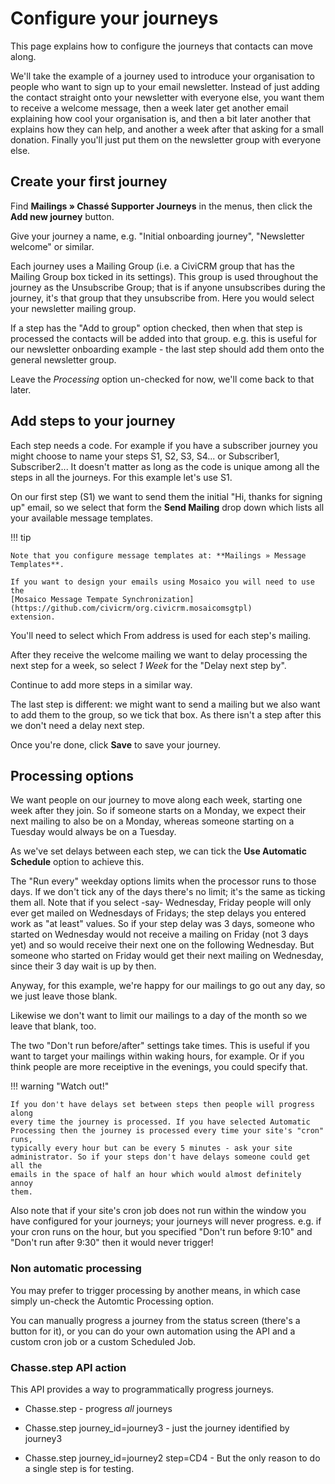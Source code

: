 # Configure your journeys

This page explains how to configure the journeys that contacts can move along.

We'll take the example of a journey used to introduce your organisation to
people who want to sign up to your email newsletter. Instead of just adding the
contact straight onto your newsletter with everyone else, you want them to
receive a welcome message, then a week later get another email explaining how
cool your organisation is, and then a bit later another that explains how they
can help, and another a week after that asking for a small donation. Finally
you'll just put them on the newsletter group with everyone else.

## Create your first journey

Find **Mailings » Chassé Supporter Journeys** in the menus, then click the **Add
new journey** button.

Give your journey a name, e.g. "Initial onboarding journey", "Newsletter
welcome" or similar.

Each journey uses a Mailing Group (i.e. a CiviCRM group that has the Mailing
Group box ticked in its settings). This group is used throughout the journey as
the Unsubscribe Group; that is if anyone unsubscribes during the journey, it's
that group that they unsubscribe from. Here you would select your newsletter
mailing group.

If a step has the "Add to group" option checked, then when that step is
processed the contacts will be added into that group. e.g. this is useful for
our newsletter onboarding example - the last step should add them onto the
general newsletter group.

Leave the *Processing* option un-checked for now, we'll come back to that later.

## Add steps to your journey

Each step needs a code. For example if you have a subscriber journey you might
choose to name your steps S1, S2, S3, S4... or Subscriber1, Subscriber2... It
doesn't matter as long as the code is unique among all the steps in all the
journeys. For this example let's use S1.

On our first step (S1) we want to send them the initial "Hi, thanks for signing up"
email, so we select that form the **Send Mailing** drop down which lists all
your available message templates.

!!! tip

    Note that you configure message templates at: **Mailings » Message Templates**.

    If you want to design your emails using Mosaico you will need to use the
    [Mosaico Message Tempate Synchronization](https://github.com/civicrm/org.civicrm.mosaicomsgtpl)
    extension.

You'll need to select which From address is used for each step's mailing.

After they receive the welcome mailing we want to delay processing the next
step for a week, so select *1 Week* for the "Delay next step by".

Continue to add more steps in a similar way.

The last step is different: we might want to send a mailing but we also want to
add them to the group, so we tick that box. As there isn't a step after this we
don't need a delay next step.

Once you're done, click **Save** to save your journey.

## Processing options

We want people on our journey to move along each week, starting one week after
they join. So if someone starts on a Monday, we expect their next mailing to
also be on a Monday, whereas someone starting on a Tuesday would always be on a
Tuesday.

As we've set delays between each step, we can tick the **Use Automatic
Schedule** option to achieve this.

The "Run every" weekday options limits when the processor runs to those days. If
we don't tick any of the days there's no limit; it's the same as ticking them
all. Note that if you select -say- Wednesday, Friday people will only ever get
mailed on Wednesdays of Fridays; the step delays you entered work as "at least"
values. So if your step delay was 3 days, someone who started on Wednesday would
not receive a mailing on Friday (not 3 days yet) and so would receive their next
one on the following Wednesday. But someone who started on Friday would get
their next mailing on Wednesday, since their 3 day wait is up by then.

Anyway, for this example, we're happy for our mailings to go out any day, so we
just leave those blank.

Likewise we don't want to limit our mailings to a day of the month so we leave
that blank, too.

The two "Don't run before/after" settings take times. This is useful if you want
to target your mailings within waking hours, for example. Or if you think people
are more receiptive in the evenings, you could specify that.

!!! warning "Watch out!"

    If you don't have delays set between steps then people will progress along
    every time the journey is processed. If you have selected Automatic
    Processing then the journey is processed every time your site's "cron" runs,
    typically every hour but can be every 5 minutes - ask your site
    administrator. So if your steps don't have delays someone could get all the
    emails in the space of half an hour which would almost definitely annoy
    them.

Also note that if your site's cron job does not run within the window you have
configured for your journeys; your journeys will never progress. e.g. if your
cron runs on the hour, but you specified "Don't run before 9:10" and "Don't run
after 9:30" then it would never trigger!

### Non automatic processing

You may prefer to trigger processing by another means, in which case simply
un-check the Automtic Processing option.

You can manually progress a journey from the status screen (there's a button for
it), or you can do your own automation using the API and a custom cron job or a
custom Scheduled Job.

### Chasse.step API action

This API provides a way to programmatically progress journeys.

- Chasse.step - progress *all* journeys

- Chasse.step journey_id=journey3 - just the journey identified by journey3

- Chasse.step journey_id=journey2 step=CD4  - But the only reason to do a single
  step is for testing.
